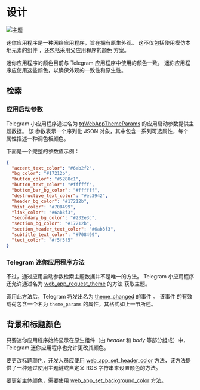 # 设计

![主题](/functionality/theming.png)

迷你应用程序是一种网络应用程序，旨在拥有原生外观。 这不仅包括使用模仿本地元素的组件
，还包括采用父应用程序的颜色
方案。

迷你应用程序的颜色目前与 Telegram 应用程序中使用的颜色一致。
迷你应用程序应使用这些颜色，以确保外观的一致性和原生性。

## 检索

### 应用启动参数

Telegram 小应用程序通过名为
 [tgWebAppThemeParams](launch-parameters.md#tgwebappthemeparams) 的应用启动参数提供主题数据。 该
参数表示一个序列化 JSON 对象，其中包含一系列可选属性，每个
属性描述一种调色板颜色。

下面是一个完整的参数值示例：

```json
{
  "accent_text_color": "#6ab2f2",
  "bg_color": "#17212b",
  "button_color": "#5288c1",
  "button_text_color": "#ffffff",
  "bottom_bar_bg_color": "#ffffff",
  "destructive_text_color": "#ec3942",
  "header_bg_color": "#17212b",
  "hint_color": "#708499",
  "link_color": "#6ab3f3",
  "secondary_bg_color": "#232e3c",
  "section_bg_color": "#17212b",
  "section_header_text_color": "#6ab3f3",
  "subtitle_text_color": "#708499",
  "text_color": "#f5f5f5"
}
```

### Telegram 迷你应用程序方法

不过，通过应用启动参数检索主题数据并不是唯一的方法。 Telegram 小应用程序
还允许通过名为 [web_app_request_theme](methods.md#web-app-request-theme) 的方法
获取主题。

调用此方法后，Telegram 将发出名为 [theme_changed](events.md#theme-changed) 的事件
。 该事件
的有效载荷包含一个名为 `theme_params` 的属性，其格式如上一节所述。

## 背景和标题颜色

只要迷你应用程序始终显示在原生组件（由
_header_ 和 _body_ 等部分组成）中，Telegram 迷你应用程序也允许更改其颜色。

要更改标题颜色，开发人员应使用
[web_app_set_header_color](methods.md#web-app-set-header-color) 方法，该方法提供了一种通过使用主题键或自定义 RGB 字符串来设置颜色的方法。

要更新主体颜色，需要使用
[web_app_set_background_color](methods.md#web-app-set-background-color)
方法。
